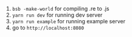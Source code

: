 1. `bsb -make-world` for compiling .re to .js
2. `yarn run dev` for running dev server
3. `yarn run example` for running example server
4. go to `http://localhost:8080`